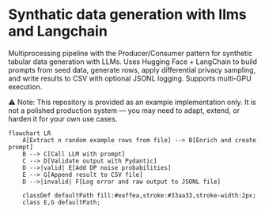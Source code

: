 # Synthatic data generation with llms and Langchain
Multiprocessing pipeline with the Producer/Consumer pattern for synthetic tabular data generation with LLMs. Uses Hugging Face + LangChain to build prompts from seed data, generate rows, apply differential privacy sampling, and write results to CSV with optional JSONL logging. Supports multi-GPU execution.

⚠️ Note: This repository is provided as an example implementation only.
It is not a polished production system 
— you may need to adapt, extend, or harden it for your own use cases.

```
flowchart LR
    A[Extract n random example rows from file] --> B[Enrich and create prompt]
    B --> C[Call LLM with prompt]
    C --> D[Validate output with Pydantic]
    D -->|valid| E[Add DP noise probabilities]
    E --> G[Append result to CSV file]
    D -->|invalid| F[Log error and raw output to JSONL file]

    classDef defaultPath fill:#eaffea,stroke:#33aa33,stroke-width:2px;
    class E,G defaultPath;
```
